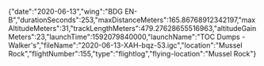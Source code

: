 {"date":"2020-06-13","wing":"BDG EN-B","durationSeconds":253,"maxDistanceMeters":165.86768912342197,"maxAltitudeMeters":31,"trackLengthMeters":479.27628655516963,"altitudeGainMeters":23,"launchTime":1592079840000,"launchName":"TOC Dumps - Walker's","fileName":"2020-06-13-XAH-bqz-53.igc","location":"Mussel Rock","flightNumber":155,"type":"flightlog","flying-location":"Mussel Rock"}
